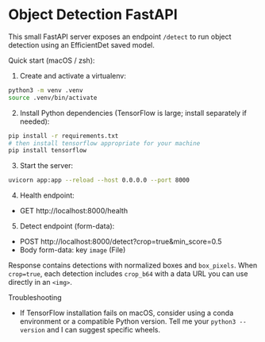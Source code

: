 # Object Detection FastAPI

This small FastAPI server exposes an endpoint `/detect` to run object detection using an EfficientDet saved model.

Quick start (macOS / zsh):

1. Create and activate a virtualenv:

```bash
python3 -m venv .venv
source .venv/bin/activate
```

2. Install Python dependencies (TensorFlow is large; install separately if needed):

```bash
pip install -r requirements.txt
# then install tensorflow appropriate for your machine
pip install tensorflow
```

3. Start the server:

```bash
uvicorn app:app --reload --host 0.0.0.0 --port 8000
```

4. Health endpoint:

- GET http://localhost:8000/health

5. Detect endpoint (form-data):

- POST http://localhost:8000/detect?crop=true&min_score=0.5
- Body form-data: key `image` (File)

Response contains detections with normalized boxes and `box_pixels`. When `crop=true`, each detection includes `crop_b64` with a data URL you can use directly in an `<img>`.

Troubleshooting

- If TensorFlow installation fails on macOS, consider using a conda environment or a compatible Python version. Tell me your `python3 --version` and I can suggest specific wheels.

